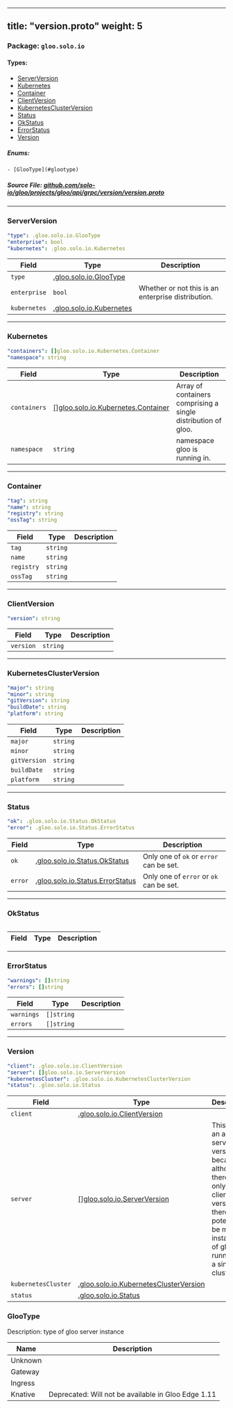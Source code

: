 
---
title: "version.proto"
weight: 5
---

<!-- Code generated by solo-kit. DO NOT EDIT. -->


### Package: `gloo.solo.io` 
#### Types:


- [ServerVersion](#serverversion)
- [Kubernetes](#kubernetes)
- [Container](#container)
- [ClientVersion](#clientversion)
- [KubernetesClusterVersion](#kubernetesclusterversion)
- [Status](#status)
- [OkStatus](#okstatus)
- [ErrorStatus](#errorstatus)
- [Version](#version)
  

 

##### Enums:


	- [GlooType](#glootype)



##### Source File: [github.com/solo-io/gloo/projects/gloo/api/grpc/version/version.proto](https://github.com/solo-io/gloo/blob/main/projects/gloo/api/grpc/version/version.proto)





---
### ServerVersion



```yaml
"type": .gloo.solo.io.GlooType
"enterprise": bool
"kubernetes": .gloo.solo.io.Kubernetes

```

| Field | Type | Description |
| ----- | ---- | ----------- | 
| `type` | [.gloo.solo.io.GlooType](../version.proto.sk/#glootype) |  |
| `enterprise` | `bool` | Whether or not this is an enterprise distribution. |
| `kubernetes` | [.gloo.solo.io.Kubernetes](../version.proto.sk/#kubernetes) |  |




---
### Kubernetes



```yaml
"containers": []gloo.solo.io.Kubernetes.Container
"namespace": string

```

| Field | Type | Description |
| ----- | ---- | ----------- | 
| `containers` | [[]gloo.solo.io.Kubernetes.Container](../version.proto.sk/#container) | Array of containers comprising a single distribution of gloo. |
| `namespace` | `string` | namespace gloo is running in. |




---
### Container



```yaml
"tag": string
"name": string
"registry": string
"ossTag": string

```

| Field | Type | Description |
| ----- | ---- | ----------- | 
| `tag` | `string` |  |
| `name` | `string` |  |
| `registry` | `string` |  |
| `ossTag` | `string` |  |




---
### ClientVersion



```yaml
"version": string

```

| Field | Type | Description |
| ----- | ---- | ----------- | 
| `version` | `string` |  |




---
### KubernetesClusterVersion



```yaml
"major": string
"minor": string
"gitVersion": string
"buildDate": string
"platform": string

```

| Field | Type | Description |
| ----- | ---- | ----------- | 
| `major` | `string` |  |
| `minor` | `string` |  |
| `gitVersion` | `string` |  |
| `buildDate` | `string` |  |
| `platform` | `string` |  |




---
### Status



```yaml
"ok": .gloo.solo.io.Status.OkStatus
"error": .gloo.solo.io.Status.ErrorStatus

```

| Field | Type | Description |
| ----- | ---- | ----------- | 
| `ok` | [.gloo.solo.io.Status.OkStatus](../version.proto.sk/#okstatus) |  Only one of `ok` or `error` can be set. |
| `error` | [.gloo.solo.io.Status.ErrorStatus](../version.proto.sk/#errorstatus) |  Only one of `error` or `ok` can be set. |




---
### OkStatus



```yaml

```

| Field | Type | Description |
| ----- | ---- | ----------- | 




---
### ErrorStatus



```yaml
"warnings": []string
"errors": []string

```

| Field | Type | Description |
| ----- | ---- | ----------- | 
| `warnings` | `[]string` |  |
| `errors` | `[]string` |  |




---
### Version



```yaml
"client": .gloo.solo.io.ClientVersion
"server": []gloo.solo.io.ServerVersion
"kubernetesCluster": .gloo.solo.io.KubernetesClusterVersion
"status": .gloo.solo.io.Status

```

| Field | Type | Description |
| ----- | ---- | ----------- | 
| `client` | [.gloo.solo.io.ClientVersion](../version.proto.sk/#clientversion) |  |
| `server` | [[]gloo.solo.io.ServerVersion](../version.proto.sk/#serverversion) | This field is an array of server versions because although there can only be 1 client version, there can potentially be many instances of gloo running on a single cluster. |
| `kubernetesCluster` | [.gloo.solo.io.KubernetesClusterVersion](../version.proto.sk/#kubernetesclusterversion) |  |
| `status` | [.gloo.solo.io.Status](../version.proto.sk/#status) |  |



  
### GlooType

Description: type of gloo server instance

| Name | Description |
| ----- | ----------- | 
| Unknown |  |
| Gateway |  |
| Ingress |  |
| Knative | Deprecated: Will not be available in Gloo Edge 1.11 |


<!-- Start of HubSpot Embed Code -->
<script type="text/javascript" id="hs-script-loader" async defer src="//js.hs-scripts.com/5130874.js"></script>
<!-- End of HubSpot Embed Code -->
